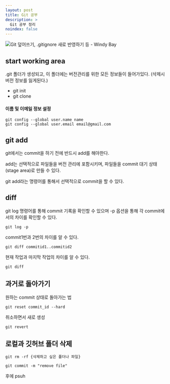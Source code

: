 ```yaml
---
layout: post
title: Git 공부
description: >
  Git 공부 정리
noindex: false
---
```


![Git 덮어쓰기, .gitignore 새로 반영하기 등 - Windy Bay](https://windybay.net/media/uploads/2020/06/24/git.png)

## start working area

.git 폴더가 생성되고, 이 폴더에는 버전관리를 위한 모든 정보들이 들어가있다. (삭제시 버전 정보를 잃게된다.)

- git init
- git clone

#### 이름 및 이메일 정보 설정

```shell
git config --global user.name name
git config --global user.email email@gmail.com
```





## git add

git에서는 commit을 하기 전에 반드시 add를 해야한다. 

add는 선택적으로 파일들을 버전 관리에 포함시키며, 파일들을 commit 대기 상태(stage area)로 만들 수 있다.

git add라는 명령어를 통해서 선택적으로 commit을 할 수 있다.

 

## diff

git log 명령어를 통해 commit 기록을 확인할 수 있으며 -p 옵션을 통해 각 commit에서의 차이를 확인할 수 있다.

```shell
git log -p
```

commit1번과 2번의 차이를 알 수 있다.

```shell
git diff commitid1..commitid2
```

현재 작업과 마지막 작업의 차이를 알 수 있다.

```shell
git diff
```



## 과거로 돌아가기 

원하는 commit 상태로 돌아가는 법

```shell
git reset commit_id --hard
```

취소하면서 새로 생성

```shell
git revert
```



## 로컬과 깃허브 폴더 삭제

```shell
git rm -rf {삭제하고 싶은 폴더나 파일}
```

```shell
git commit -m "remove file" 
```

후에 psuh